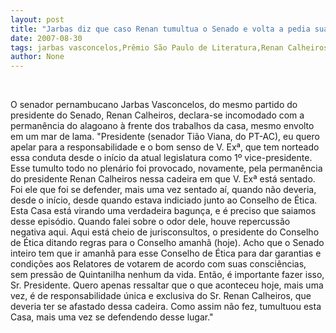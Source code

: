 ```yaml
---
layout: post
title: "Jarbas diz que caso Renan tumultua o Senado e volta a pedia sua saída"
date: 2007-08-30
tags: jarbas vasconcelos,Prêmio São Paulo de Literatura,Renan Calheiros,Senado
author: None
---
```


&nbsp;

O senador pernambucano Jarbas Vasconcelos, do mesmo partido do presidente do Senado, Renan Calheiros, declara-se incomodado com a perman&ecirc;ncia do alagoano &agrave; frente dos trabalhos da casa, mesmo envolto em um mar de lama.
&quot;Presidente (senador Ti&atilde;o Viana, do PT-AC), eu quero apelar para a responsabilidade e o bom senso de V. Ex&ordf;, que tem norteado essa conduta desde o in&iacute;cio da atual legislatura como 1&ordm; vice-presidente.
Esse tumulto todo no plen&aacute;rio foi provocado, novamente, pela perman&ecirc;ncia do presidente Renan Calheiros nessa cadeira em que V. Ex&ordf; est&aacute; sentado. Foi ele que foi se defender, mais uma vez sentado a&iacute;, quando n&atilde;o deveria, desde o in&iacute;cio, desde quando estava indiciado junto ao Conselho de &Eacute;tica.
Esta Casa est&aacute; virando uma verdadeira bagun&ccedil;a, e &eacute; preciso que saiamos desse epis&oacute;dio. Quando falei sobre o odor dele, houve repercuss&atilde;o negativa aqui.
Aqui est&aacute; cheio de jurisconsultos, o presidente do Conselho de &Eacute;tica ditando regras para o Conselho amanh&atilde; (hoje). Acho que o Senado inteiro tem que ir amanh&atilde; para esse Conselho de &Eacute;tica para dar garantias e condi&ccedil;&otilde;es aos Relatores de votarem de acordo com suas consci&ecirc;ncias, sem press&atilde;o de Quintanilha nenhum da vida. Ent&atilde;o, &eacute; importante fazer isso, Sr. Presidente.
Quero apenas ressaltar que o que aconteceu hoje, mais uma vez, &eacute; de responsabilidade &uacute;nica e exclusiva do Sr. Renan Calheiros, que deveria ter se afastado dessa cadeira. Como assim n&atilde;o fez, tumultuou esta Casa, mais uma vez se defendendo desse lugar.&quot;  